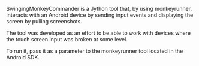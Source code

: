 SwingingMonkeyCommander is a Jython tool that, by using monkeyrunner, interacts with an Android device by sending input events and displaying the screen by pulling screenshots. 

The tool was developed as an effort to be able to work with devices where the touch screen input was broken at some level.

To run it, pass it as a parameter to the monkeyrunner tool located in the Android SDK.
